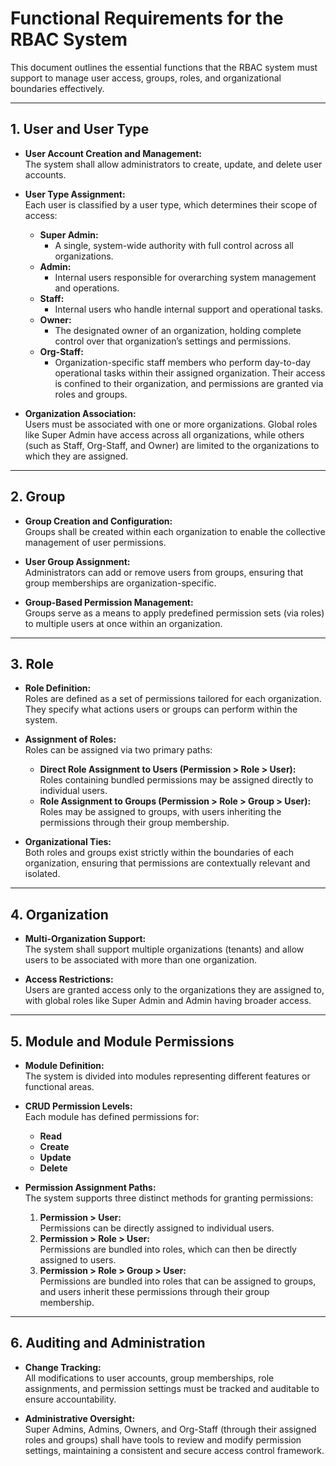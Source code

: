 # Functional Requirements for the RBAC System

This document outlines the essential functions that the RBAC system must support to manage user access, groups, roles,
and organizational boundaries effectively.

---

## 1. User and User Type

- **User Account Creation and Management:**  
  The system shall allow administrators to create, update, and delete user accounts.

- **User Type Assignment:**  
  Each user is classified by a user type, which determines their scope of access:
    - **Super Admin:**
        - A single, system-wide authority with full control across all organizations.
    - **Admin:**
        - Internal users responsible for overarching system management and operations.
    - **Staff:**
        - Internal users who handle internal support and operational tasks.
    - **Owner:**
        - The designated owner of an organization, holding complete control over that organization’s settings and
          permissions.
    - **Org-Staff:**
        - Organization-specific staff members who perform day-to-day operational tasks within their assigned
          organization. Their access is confined to their organization, and permissions are granted via roles and
          groups.

- **Organization Association:**  
  Users must be associated with one or more organizations. Global roles like Super Admin have access across all
  organizations, while others (such as Staff, Org-Staff, and Owner) are limited to the organizations to which they are
  assigned.

---

## 2. Group

- **Group Creation and Configuration:**  
  Groups shall be created within each organization to enable the collective management of user permissions.

- **User Group Assignment:**  
  Administrators can add or remove users from groups, ensuring that group memberships are organization-specific.

- **Group-Based Permission Management:**  
  Groups serve as a means to apply predefined permission sets (via roles) to multiple users at once within an
  organization.

---

## 3. Role

- **Role Definition:**  
  Roles are defined as a set of permissions tailored for each organization. They specify what actions users or groups
  can perform within the system.

- **Assignment of Roles:**  
  Roles can be assigned via two primary paths:
    - **Direct Role Assignment to Users (Permission > Role > User):**  
      Roles containing bundled permissions may be assigned directly to individual users.
    - **Role Assignment to Groups (Permission > Role > Group > User):**  
      Roles may be assigned to groups, with users inheriting the permissions through their group membership.

- **Organizational Ties:**  
  Both roles and groups exist strictly within the boundaries of each organization, ensuring that permissions are
  contextually relevant and isolated.

---

## 4. Organization

- **Multi-Organization Support:**  
  The system shall support multiple organizations (tenants) and allow users to be associated with more than one
  organization.

- **Access Restrictions:**  
  Users are granted access only to the organizations they are assigned to, with global roles like Super Admin and Admin
  having broader access.

---

## 5. Module and Module Permissions

- **Module Definition:**  
  The system is divided into modules representing different features or functional areas.

- **CRUD Permission Levels:**  
  Each module has defined permissions for:
    - **Read**
    - **Create**
    - **Update**
    - **Delete**

- **Permission Assignment Paths:**  
  The system supports three distinct methods for granting permissions:
    1. **Permission > User:**  
       Permissions can be directly assigned to individual users.
    2. **Permission > Role > User:**  
       Permissions are bundled into roles, which can then be directly assigned to users.
    3. **Permission > Role > Group > User:**  
       Permissions are bundled into roles that can be assigned to groups, and users inherit these permissions through
       their group membership.

---

## 6. Auditing and Administration

- **Change Tracking:**  
  All modifications to user accounts, group memberships, role assignments, and permission settings must be tracked and
  auditable to ensure accountability.

- **Administrative Oversight:**  
  Super Admins, Admins, Owners, and Org-Staff (through their assigned roles and groups) shall have tools to review and
  modify permission settings, maintaining a consistent and secure access control framework.
